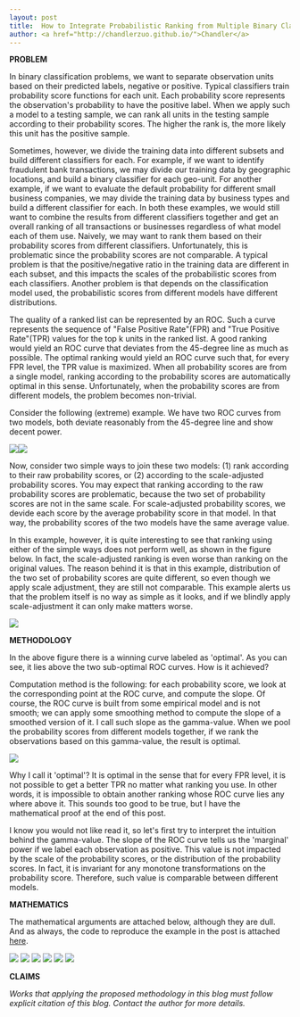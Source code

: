 ```yaml
---
layout: post
title:  How to Integrate Probabilistic Ranking from Multiple Binary Classifiers
author: <a href="http://chandlerzuo.github.io/">Chandler</a>
---
```


**PROBLEM**

In binary classification problems, we want to separate observation units based on their predicted labels, negative or positive. Typical classifiers train probability score functions for each unit. Each probability score represents the observation's probability to have the positive label. When we apply such a model to a testing sample, we can rank all units in the testing sample according to their probability scores. The higher the rank is, the more likely this unit has the positive sample.

Sometimes, however, we divide the training data into different subsets and build different classifiers for each. For example, if we want to identify fraudulent bank transactions, we may divide our training data by geographic locations, and build a binary classifier for each geo-unit. For another example, if we want to evaluate the default probability for different small business companies, we may divide the training data by business types and build a different classifier for each. In both these examples, we would still want to combine the results from different classifiers together and get an overall ranking of all transactions or businesses regardless of what model each of them use. Naively, we may want to rank them based on their probability scores from different classifiers. Unfortunately, this is problematic since the probability scores are not comparable. A typical problem is that the positive/negative ratio in the training data are different in each subset, and this impacts the scales of the probabilistic scores from each classifiers. Another problem is that depends on the classification model used, the probabilistic scores from different models have different distributions.

The quality of a ranked list can be represented by an ROC. Such a curve represents the sequence of "False Positive Rate"(FPR) and "True Positive Rate"(TPR) values for the top k units in the ranked list. A good ranking would yield an ROC curve that deviates from the 45-degree line as much as possible. The optimal ranking would yield an ROC curve such that, for every FPR level, the TPR value is maximized. When all probability scores are from a single model, ranking according to the probability scores are automatically optimal in this sense. Unfortunately, when the probability scores are from different models, the problem becomes non-trivial.

Consider the following (extreme) example. We have two ROC curves from two models, both deviate reasonably from the 45-degree line and show decent power.

![](https://dl.dropboxusercontent.com/u/72368739/blog/rocpool/roc_pool_1.jpg)![](https://dl.dropboxusercontent.com/u/72368739/blog/rocpool/roc_pool_2.jpg)

Now, consider two simple ways to join these two models: (1) rank according to their raw probability scores, or (2) according to the scale-adjusted probability scores. You may expect that ranking according to the raw probability scores are problematic, because the two set of probability scores are not in the same scale. For scale-adjusted probability scores, we devide each score by the average probability score in that model. In that way, the probability scores of the two models have the same average value.

In this example, however, it is quite interesting to see that ranking using either of the simple ways does not perform well, as shown in the figure below. In fact, the scale-adjusted ranking is even worse than ranking on the original values. The reason behind it is that in this example, distribution of the two set of probability scores are quite different, so even though we apply scale adjustment, they are still not comparable. This example alerts us that the problem itself is no way as simple as it looks, and if we blindly apply scale-adjustment it can only make matters worse.

![](https://dl.dropboxusercontent.com/u/72368739/blog/rocpool/roc_pool_compare.jpg)

**METHODOLOGY**

In the above figure there is a winning curve labeled as 'optimal'. As you can see, it lies above the two sub-optimal ROC curves. How is it achieved?

Computation method is the following: for each probability score, we look at the corresponding point at the ROC curve, and compute the slope. Of course, the ROC curve is built from some empirical model and is not smooth; we can apply some smoothing method to compute the slope of a smoothed version of it. I call such slope as the gamma-value. When we pool the probability scores from different models together, if we rank the observations based on this gamma-value, the result is optimal.

![](https://dl.dropboxusercontent.com/u/72368739/blog/rocpool/roc_gamma.jpg)

Why I call it 'optimal'? It is optimal in the sense that for every FPR level, it is not possible to get a better TPR no matter what ranking you use. In other words, it is impossible to obtain another ranking whose ROC curve lies any where above it. This sounds too good to be true, but I have the mathematical proof at the end of this post.

I know you would not like read it, so let's first try to interpret the intuition behind the gamma-value. The slope of the ROC curve tells us the 'marginal' power if we label each observation as positive. This value is not impacted by the scale of the probability scores, or the distribution of the probability scores. In fact, it is invariant for any monotone transformations on the probability score. Therefore, such value is comparable between different models.

**MATHEMATICS**

The mathematical arguments are attached below, although they are dull. And as always, the code to reproduce the example in the post is attached [here](https://dl.dropboxusercontent.com/u/72368739/blog/rocpool/pool_roc.R).

![](https://dl.dropboxusercontent.com/u/72368739/blog/rocpool/poolroc_eq1.png)
![](https://dl.dropboxusercontent.com/u/72368739/blog/rocpool/poolroc_eq2.png)
![](https://dl.dropboxusercontent.com/u/72368739/blog/rocpool/poolroc_eq3.png)
![](https://dl.dropboxusercontent.com/u/72368739/blog/rocpool/poolroc_eq4.png)
![](https://dl.dropboxusercontent.com/u/72368739/blog/rocpool/poolroc_eq5.png)
![](https://dl.dropboxusercontent.com/u/72368739/blog/rocpool/poolroc_eq6.png)

**CLAIMS**

*Works that applying the proposed methodology in this blog must follow explicit citation of this blog. Contact the author for more details.*
